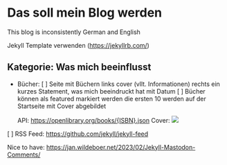 # Das soll mein Blog werden
This blog is inconsistently German and English

Jekyll Template verwenden (https://jekyllrb.com/)

## Kategorie: Was mich beeinflusst


- Bücher: 
    [ ] Seite mit Büchern links cover (vllt. Informationen) rechts ein kurzes Statement, was mich beeindruckt hat mit Datum
    [ ] Bücher können als featured markiert werden die ersten 10 werden auf der Startseite mit Cover abgebildet

    API: https://openlibrary.org/books/{ISBN}.json
    Cover: <a href="https://openlibrary.org/isbn/{ISBN}"><img src="https://covers.openlibrary.org/b/isbn/{ISBN}-M.jpg"></a>


[ ] RSS Feed: https://github.com/jekyll/jekyll-feed

Nice to have: https://jan.wildeboer.net/2023/02/Jekyll-Mastodon-Comments/

